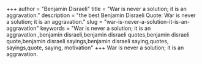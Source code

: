 +++
author = "Benjamin Disraeli"
title = "War is never a solution; it is an aggravation."
description = "the best Benjamin Disraeli Quote: War is never a solution; it is an aggravation."
slug = "war-is-never-a-solution-it-is-an-aggravation"
keywords = "War is never a solution; it is an aggravation.,benjamin disraeli,benjamin disraeli quotes,benjamin disraeli quote,benjamin disraeli sayings,benjamin disraeli saying,quotes, sayings,quote, saying, motivation"
+++
War is never a solution; it is an aggravation.
